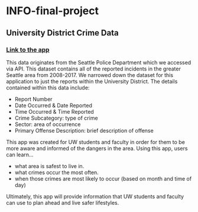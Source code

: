 # INFO-final-project
## University District Crime Data

### [**Link to the app**](https://thebriando.shinyapps.io/INFO-final-project/)

This data originates from the Seattle Police Department which we accessed via API. This dataset contains all of the reported incidents in the greater Seattle area from 2008-2017. We narrowed down the dataset for this application to just the reports within the University District. The details contained within this data include:

* Report Number
* Date Occurred & Date Reported
* Time Occurred & Time Reported
* Crime Subcategory: type of crime
* Sector: area of occurrence
* Primary Offense Description: brief description of offense

This app was created for UW students and faculty in order for them to be more aware and informed of the dangers in the area. Using this app, users can learn...

* what area is safest to live in.
* what crimes occur the most often.
* when those crimes are most likely to occur (based on month and time of day)

Ultimately, this app will provide information that UW students and faculty can use to plan ahead and live safer lifestyles.



